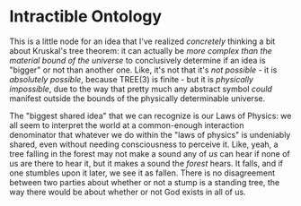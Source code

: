 # Intractible Ontology

This is a little node for an idea that I've realized *concretely* thinking a bit about Kruskal's tree theorem: it can actually be *more complex than the material bound of the universe* to conclusively determine if an idea is "bigger" or not than another one. Like, it's not that it's *not possible* - it is *absolutely possible*, because TREE(3) is finite - but it is *physically impossible*, due to the way that pretty much any abstract symbol *could* manifest outside the bounds of the physically determinable universe.

The "biggest shared idea" that we can recognize is our Laws of Physics: we all seem to interpret the world at a common-enough interaction denominator that whatever we do within the "laws of physics" is undeniably shared, even without needing consciousness to perceive it. Like, yeah, a tree falling in the forest may not make a sound any of *us* can hear if none of us are there to hear it, but it makes a sound the *forest* hears. It falls, and if one stumbles upon it later, we see it as fallen. There is no disagreement between two parties about whether or not a stump is a standing tree, the way there would be about whether or not God exists in all of us.
